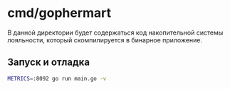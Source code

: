 # cmd/gophermart

В данной директории будет содержаться код накопительной системы лояльности, который скомпилируется в бинарное
приложение.

## Запуск и отладка
```bash
METRICS=:8092 go run main.go -v


```